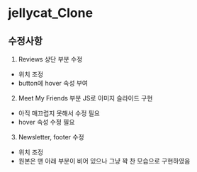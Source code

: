 # jellycat_Clone

## 수정사항
1. Reviews 상단 부분 수정
  - 위치 조정
  - button에 hover 속성 부여
2. Meet My Friends 부분 JS로 이미지 슬라이드 구현
  - 아직 매끄럽지 못해서 수정 필요
  - hover 속성 수정 필요
3. Newsletter, footer 수정
  - 위치 조정
  - 원본은 맨 아래 부분이 비어 있으나 그냥 꽉 찬 모습으로 구현하였음
